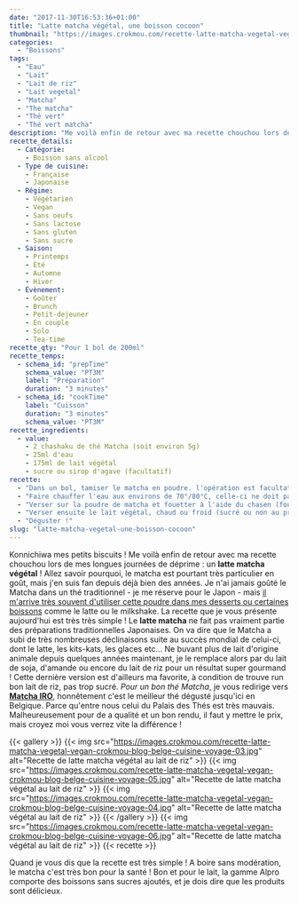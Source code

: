 ```yaml
---
date: "2017-11-30T16:53:36+01:00"
title: "Latte matcha végétal, une boisson cocoon"
thumbnail: "https://images.crokmou.com/recette-latte-matcha-vegetal-vegan-crokmou-blog-belge-cuisine-voyage-07.jpg"
categories:
  - "Boissons"
tags:
  - "Eau"
  - "Lait"
  - "Lait de riz"
  - "Lait vegetal"
  - "Matcha"
  - "The matcha"
  - "Thé vert"
  - "Thé vert matcha"
description: "Me voilà enfin de retour avec ma recette chouchou lors de mes longues journées de déprime : un **latte matcha végétal** !"
recette_details:
  - Catégorie:
    - Boisson sans alcool
  - Type de cuisine:
    - Française
    - Japonaise
  - Régime:
    - Végétarien
    - Vegan
    - Sans oeufs
    - Sans lactose
    - Sans gluten
    - Sans sucre
  - Saison:
    - Printemps
    - Été
    - Automne
    - Hiver
  - Évènement:
    - Goûter
    - Brunch
    - Petit-dejeuner
    - En couple
    - Solo
    - Tea-time
recette_qty: "Pour 1 bol de 200ml"
recette_temps:
  - schema_id: "prepTime"
    schema_value: "PT3M"
    label: "Préparation"
    duration: "3 minutes"
  - schema_id: "cookTime"
    label: "Cuisson"
    duration: "3 minutes"
    schema_value: "PT3M"
recette_ingredients:
  - value:
    - 2 chashaku de thé Matcha (soit environ 5g)
    - 25ml d'eau
    - 175ml de lait végétal
    - sucre ou sirop d'agave (facultatif)
recette:
  - "Dans un bol, tamiser le matcha en poudre. l'opération est facultative mais cela donne un meilleur rendu."
  - "Faire chauffer l'eau aux environs de 70°/80°C, celle-ci ne doit pas bouillir mais être juste bien chaude."
  - "Verser sur la poudre de matcha et fouetter à l'aide du chasen (fouet traditionnel en bambou) ou d'un fouet basique. Former rapidement en formant un 'w' (la fondue c'est des '8' ici, on fait des 'w', voilà) jusqu'à ce qu'il n'y ai plus de 'grains' de thé."
  - "Verser ensuite le lait végétal, chaud ou froid (sucré ou non au préalable). Là encore si c'est un latte chaud, ne pas faire bouillir le lait, cela tuerait les propriétés du thé :)"
  - "Déguster !"
slug: "latte-matcha-vegetal-une-boisson-cocoon"
---
```


Konnichiwa mes petits biscuits ! Me voilà enfin de retour avec ma recette chouchou lors de mes longues journées de déprime : un **latte matcha végétal** ! Allez savoir pourquoi, le matcha est pourtant très particulier en goût, mais j'en suis fan depuis déjà bien des années. Je n'ai jamais goûté le Matcha dans un thé traditionnel - je me réserve pour le Japon - mais [il m'arrive très souvent d'utiliser cette poudre dans mes desserts ou certaines boissons](https://www.crokmou.com/tag/matcha) comme le latte ou le milkshake. La recette que je vous présente aujourd'hui est très très simple ! Le **latte matcha** ne fait pas vraiment partie des préparations traditionnelles Japonaises. On va dire que le Matcha a subi de très nombreuses déclinaisons suite au succès mondial de celui-ci, dont le latte, les kits-kats, les glaces etc... Ne buvant plus de lait d'origine animale depuis quelques années maintenant, je le remplace alors par du lait de soja, d'amande ou encore du lait de riz pour un résultat super gourmand ! Cette dernière version est d'ailleurs ma favorite, à condition de trouve run bon lait de riz, pas trop sucré. _Pour un bon thé Matcha_, je vous redirige vers [**Matcha IRO**](https://matcha-iro.com), honnêtement c'est le meilleur thé dégusté jusqu'ici en Belgique. Parce qu'entre nous celui du Palais des Thés est très mauvais. Malheureusement pour de a qualité et un bon rendu, il faut y mettre le prix, mais croyez moi vous verrez vite la différence !

{{< gallery >}}
  {{< img src="https://images.crokmou.com/recette-latte-matcha-vegetal-vegan-crokmou-blog-belge-cuisine-voyage-03.jpg" alt="Recette de latte matcha végétal au lait de riz" >}}
  {{< img src="https://images.crokmou.com/recette-latte-matcha-vegetal-vegan-crokmou-blog-belge-cuisine-voyage-05.jpg" alt="Recette de latte matcha végétal au lait de riz" >}}
  {{< img src="https://images.crokmou.com/recette-latte-matcha-vegetal-vegan-crokmou-blog-belge-cuisine-voyage-04.jpg" alt="Recette de latte matcha végétal au lait de riz" >}}
{{< /gallery >}}
{{< img src="https://images.crokmou.com/recette-latte-matcha-vegetal-vegan-crokmou-blog-belge-cuisine-voyage-06.jpg" alt="Recette de latte matcha végétal au lait de riz" >}}
{{< recette >}}

Quand je vous dis que la recette est très simple ! A boire sans modération, le matcha c'est très bon pour la santé ! Bon et pour le lait, la gamme Alpro comporte des boissons sans sucres ajoutés, et je dois dire que les produits sont délicieux.
